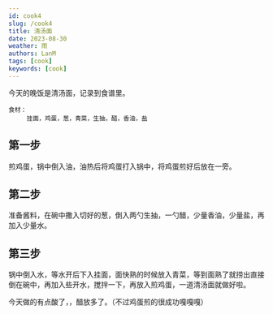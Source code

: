 ```yaml
---
id: cook4
slug: /cook4
title: 清汤面
date: 2023-08-30
weather: 雨
authors: LanM
tags: [cook]
keywords: [cook]
---
```


今天的晚饭是清汤面，记录到食谱里。

    食材：
         挂面，鸡蛋，葱，青菜，生抽，醋，香油，盐

## 第一步

煎鸡蛋，锅中倒入油，油热后将鸡蛋打入锅中，将鸡蛋煎好后放在一旁。

## 第二步

准备酱料，在碗中撒入切好的葱，倒入两勺生抽，一勺醋，少量香油，少量盐，再加入少量水。

## 第三步

锅中倒入水，等水开后下入挂面，面快熟的时候放入青菜，等到面熟了就捞出直接倒在碗中，再加入些开水，搅拌一下，再放入煎鸡蛋，一道清汤面就做好啦。

今天做的有点酸了，，醋放多了。（不过鸡蛋煎的很成功嘎嘎嘎）
